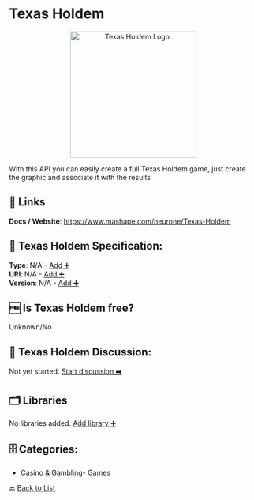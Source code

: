 # Texas Holdem
<p align="center">
    <img width="256" src="https://raw.githubusercontent.com/apis-list/apis-list/main/apis/texas-holdem/logo_256x256.png" alt="Texas Holdem Logo"/>
</p>
With this API you can easily create a full Texas Holdem game, just create the graphic and associate it with the results

##  🔗 Links
**Docs / Website**: https://www.mashape.com/neurone/Texas-Holdem

## 🧬 Texas Holdem Specification:
**Type**: N/A - [Add ➕](https://github.com/apis-list/apis-list/edit/main/apis/texas-holdem/texas-holdem.yaml)  
**URI**: N/A - [Add ➕](https://github.com/apis-list/apis-list/edit/main/apis/texas-holdem/texas-holdem.yaml)  
**Version**: N/A - [Add ➕](https://github.com/apis-list/apis-list/edit/main/apis/texas-holdem/texas-holdem.yaml)

## 🆓 Is Texas Holdem free?
 Unknown/No 

## 💬 Texas Holdem Discussion:
Not yet started. [Start discussion ➡️](https://github.com/apis-list/apis-list/discussions/new)

## 🗂️ Libraries

No libraries added. [Add library ➕](https://github.com/apis-list/apis-list/edit/main/apis/texas-holdem/texas-holdem.yaml)    


## 🗄️ Categories:
- [Casino & Gambling](https://github.com/apis-list/apis-list#casino--gambling-)- [Games](https://github.com/apis-list/apis-list#games-)

🔙  [Back to List](https://github.com/apis-list/apis-list)
